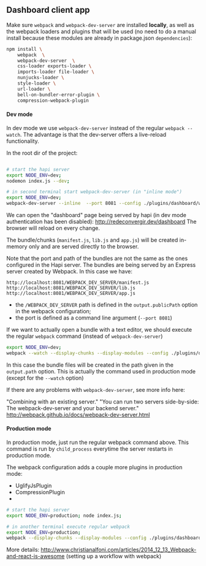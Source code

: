
## Dashboard client app

Make sure `webpack` and `webpack-dev-server` are installed **locally**, as well as the webpack loaders and plugins that will be used (no need to do a  manual install because these modules are already in package.json `dependencies`):

```sh
npm install \
    webpack  \
    webpack-dev-server  \
    css-loader exports-loader \
    imports-loader file-loader \
    nunjucks-loader \
    style-loader \
    url-loader \
    bell-on-bundler-error-plugin \
    compression-webpack-plugin
```


#### Dev mode

In dev mode we use `webpack-dev-server` instead of the regular `webpack --watch`. The advantage is that the dev-server offers a live-reload functionality. 

In the root dir of the project:
```bash

# start the hapi server
export NODE_ENV=dev; 
nodemon index.js --dev;

# in second terminal start webpack-dev-server (in "inline mode")
export NODE_ENV=dev;
webpack-dev-server --inline  --port 8081 --config ./plugins/dashboard/webpack.config.js 
```

We can open the "dashboard" page being served by hapi (in dev mode authentication has been disabled): http://redeconvergir.dev/dashboard
The browser will reload on every change.

The bundle/chunks (`manifest.js`, `lib.js` and `app.js`) will be created in-memory only and are served directly to the browser.

Note that the port and path of the bundles are not the same as the ones configured in the Hapi server. The bundles are being served by an Express server created by Webpack. In this case we have:

```
http://localhost:8081/WEBPACK_DEV_SERVER/manifest.js
http://localhost:8081/WEBPACK_DEV_SERVER/lib.js
http://localhost:8081/WEBPACK_DEV_SERVER/app.js
```

 - the `/WEBPACK_DEV_SERVER` path is defined in the `output.publicPath` option in the webpack configuration;
 - the port is defined as a command line argument (`--port 8081`)

If we want to actually open a bundle with a text editor, we should execute the regular `webpack` command (instead of `webpack-dev-server`)

```bash
export NODE_ENV=dev;
webpack --watch --display-chunks --display-modules --config ./plugins/dashboard/webpack.config.js 
```

In this case the bundle files will be created in the path given in the `output.path`  option. This is actually the command used in production mode (except for the `--watch` option)

If there are any problems with `webpack-dev-server`, see more info here:

"Combining with an existing server."
"You can run two servers side-by-side: The webpack-dev-server and your backend server."
http://webpack.github.io/docs/webpack-dev-server.html

#### Production mode 

In production mode, just run the regular webpack command above. This command is run by `child_process` everytime the server restarts in production mode.

The webpack configuration adds a couple more plugins in production mode:
- UglifyJsPlugin
- CompressionPlugin
- 

```bash
# start the hapi server
export NODE_ENV=production; node index.js;

# in another terminal execute regular webpack
export NODE_ENV=production; 
webpack --display-chunks --display-modules --config ./plugins/dashboard/webpack.config.js 
```

More details: http://www.christianalfoni.com/articles/2014_12_13_Webpack-and-react-is-awesome
(setting up a workflow with webpack)
